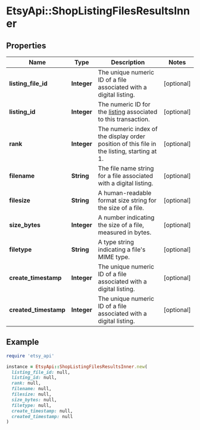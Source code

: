 # EtsyApi::ShopListingFilesResultsInner

## Properties

| Name | Type | Description | Notes |
| ---- | ---- | ----------- | ----- |
| **listing_file_id** | **Integer** | The unique numeric ID of a file associated with a digital listing. | [optional] |
| **listing_id** | **Integer** | The numeric ID for the [listing](/documentation/reference#tag/ShopListing) associated to this transaction. | [optional] |
| **rank** | **Integer** | The numeric index of the display order position of this file in the listing, starting at 1. | [optional] |
| **filename** | **String** | The file name string for a file associated with a digital listing. | [optional] |
| **filesize** | **String** | A human-readable format size string for the size of a file. | [optional] |
| **size_bytes** | **Integer** | A number indicating the size of a file, measured in bytes. | [optional] |
| **filetype** | **String** | A type string indicating a file&#39;s MIME type. | [optional] |
| **create_timestamp** | **Integer** | The unique numeric ID of a file associated with a digital listing. | [optional] |
| **created_timestamp** | **Integer** | The unique numeric ID of a file associated with a digital listing. | [optional] |

## Example

```ruby
require 'etsy_api'

instance = EtsyApi::ShopListingFilesResultsInner.new(
  listing_file_id: null,
  listing_id: null,
  rank: null,
  filename: null,
  filesize: null,
  size_bytes: null,
  filetype: null,
  create_timestamp: null,
  created_timestamp: null
)
```

